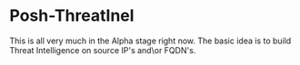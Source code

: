# Posh-ThreatInel

This is all very much in the Alpha stage right now. The basic idea is to build Threat Intelligence on source IP's and\or FQDN's.
